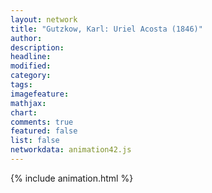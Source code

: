```yaml
---
layout: network
title: "Gutzkow, Karl: Uriel Acosta (1846)"
author:
description:
headline:
modified:
category:
tags:
imagefeature: 
mathjax: 
chart: 
comments: true
featured: false
list: false
networkdata: animation42.js
---
```

{% include animation.html %}
